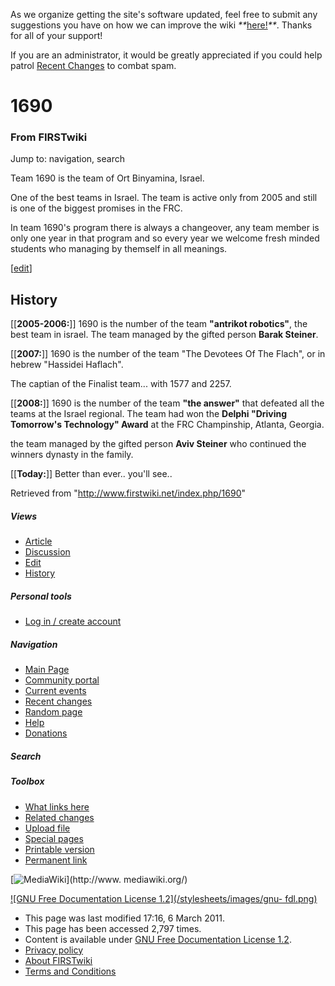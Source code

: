 As we organize getting the site's software updated, feel free to submit any
suggestions you have on how we can improve the wiki
_**_[here!](/index.php/User:Hallry/Suggestions "User:Hallry/Suggestions"
)_**_. Thanks for all of your support!

If you are an administrator, it would be greatly appreciated if you could help
patrol [Recent Changes](/index.php/Special:Recentchanges
"Special:Recentchanges" ) to combat spam.

# 1690

### From FIRSTwiki

Jump to: navigation, search

Team 1690 is the team of Ort Binyamina, Israel.

One of the best teams in Israel. The team is active only from 2005 and still
is one of the biggest promises in the FRC.

In team 1690's program there is always a changeover, any team member is only
one year in that program and so every year we welcome fresh minded students
who managing by themself in all meanings.

  

[[edit](/index.php?title=1690&action=edit&section=1 "Edit section: History" )]

##  History

[[**2005-2006:**]] 1690 is the number of the team **"antrikot robotics"**, the
best team in israel. The team managed by the gifted person **Barak Steiner**.

[[**2007:**]] 1690 is the number of the team "The Devotees Of The Flach", or
in hebrew "Hassidei Haflach".

The captian of the Finalist team... with 1577 and 2257.

[[**2008:**]] 1690 is the number of the team **"the answer"** that defeated
all the teams at the Israel regional. The team had won the **Delphi "Driving
Tomorrow's Technology" Award** at the FRC Champinship, Atlanta, Georgia.

the team managed by the gifted person **Aviv Steiner** who continued the
winners dynasty in the family.

[[**Today:**]] Better than ever.. you'll see..

Retrieved from "<http://www.firstwiki.net/index.php/1690>"

##### Views

  * [Article](/index.php/1690)
  * [Discussion](/index.php?title=Talk:1690&action=edit)
  * [Edit](/index.php?title=1690&action=edit)
  * [History](/index.php?title=1690&action=history)

##### Personal tools

  * [Log in / create account](/index.php?title=Special:Userlogin&returnto=1690)

[](/index.php/Main_Page "Main Page" )

##### Navigation

  * [Main Page](/index.php/Main_Page)
  * [Community portal](/index.php/FIRSTwiki:Community_portal)
  * [Current events](/index.php/Current_events)
  * [Recent changes](/index.php/Special:Recentchanges)
  * [Random page](/index.php/Special:Random)
  * [Help](/index.php/FIRSTwiki:Help)
  * [Donations](/index.php/FIRSTwiki:Site_support)

##### Search



##### Toolbox

  * [What links here](/index.php/Special:Whatlinkshere/1690)
  * [Related changes](/index.php/Special:Recentchangeslinked/1690)
  * [Upload file](/index.php/Special:Upload)
  * [Special pages](/index.php/Special:Specialpages)
  * [Printable version](/index.php?title=1690&printable=yes)
  * [Permanent link](/index.php?title=1690&oldid=78197)

[![MediaWiki](/skins/common/images/poweredby_mediawiki_88x31.png)](http://www.
mediawiki.org/)

[![GNU Free Documentation License 1.2](/stylesheets/images/gnu-
fdl.png)](http://www.gnu.org/copyleft/fdl.html)

  * This page was last modified 17:16, 6 March 2011.
  * This page has been accessed 2,797 times.
  * Content is available under [GNU Free Documentation License 1.2](http://www.gnu.org/copyleft/fdl.html "http://www.gnu.org/copyleft/fdl.html" ).
  * [Privacy policy](/index.php/FIRSTwiki:Privacy_policy "FIRSTwiki:Privacy policy" )
  * [About FIRSTwiki](/index.php/FIRSTwiki:About "FIRSTwiki:About" )
  * [Terms and Conditions](/index.php/FIRSTwiki:Terms_and_conditions "FIRSTwiki:Terms and conditions" )

